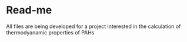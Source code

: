 # Read-me
All files are being developed for a project interested in the calculation of thermodyanamic properties of PAHs
